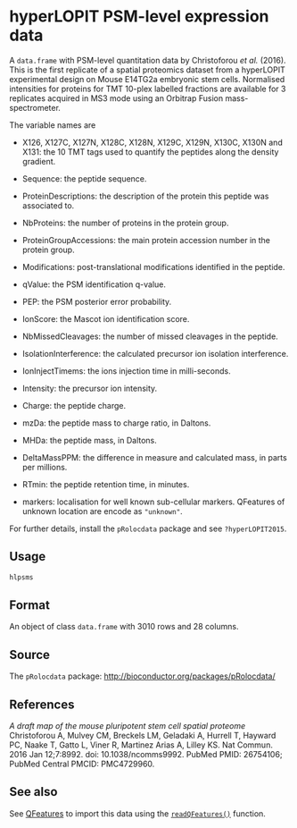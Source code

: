 # hyperLOPIT PSM-level expression data

A `data.frame` with PSM-level quantitation data by Christoforou *et al.*
(2016). This is the first replicate of a spatial proteomics dataset from
a hyperLOPIT experimental design on Mouse E14TG2a embryonic stem cells.
Normalised intensities for proteins for TMT 10-plex labelled fractions
are available for 3 replicates acquired in MS3 mode using an Orbitrap
Fusion mass-spectrometer.

The variable names are

- X126, X127C, X127N, X128C, X128N, X129C, X129N, X130C, X130N and X131:
  the 10 TMT tags used to quantify the peptides along the density
  gradient.

- Sequence: the peptide sequence.

- ProteinDescriptions: the description of the protein this peptide was
  associated to.

- NbProteins: the number of proteins in the protein group.

- ProteinGroupAccessions: the main protein accession number in the
  protein group.

- Modifications: post-translational modifications identified in the
  peptide.

- qValue: the PSM identification q-value.

- PEP: the PSM posterior error probability.

- IonScore: the Mascot ion identification score.

- NbMissedCleavages: the number of missed cleavages in the peptide.

- IsolationInterference: the calculated precursor ion isolation
  interference.

- IonInjectTimems: the ions injection time in milli-seconds.

- Intensity: the precursor ion intensity.

- Charge: the peptide charge.

- mzDa: the peptide mass to charge ratio, in Daltons.

- MHDa: the peptide mass, in Daltons.

- DeltaMassPPM: the difference in measure and calculated mass, in parts
  per millions.

- RTmin: the peptide retention time, in minutes.

- markers: localisation for well known sub-cellular markers. QFeatures
  of unknown location are encode as `"unknown"`.

For further details, install the `pRolocdata` package and see
`?hyperLOPIT2015`.

## Usage

``` r
hlpsms
```

## Format

An object of class `data.frame` with 3010 rows and 28 columns.

## Source

The `pRolocdata` package: <http://bioconductor.org/packages/pRolocdata/>

## References

*A draft map of the mouse pluripotent stem cell spatial proteome*
Christoforou A, Mulvey CM, Breckels LM, Geladaki A, Hurrell T, Hayward
PC, Naake T, Gatto L, Viner R, Martinez Arias A, Lilley KS. Nat Commun.
2016 Jan 12;7:8992. doi: 10.1038/ncomms9992. PubMed PMID: 26754106;
PubMed Central PMCID: PMC4729960.

## See also

See
[QFeatures](https://rformassspectrometry.github.io/QFeatures/reference/QFeatures-class.md)
to import this data using the
[`readQFeatures()`](https://rformassspectrometry.github.io/QFeatures/reference/readQFeatures.md)
function.
